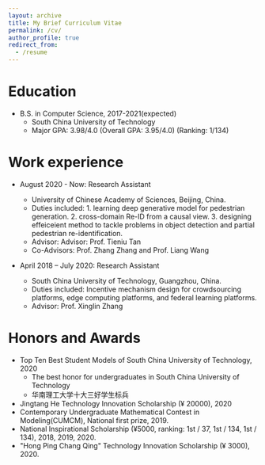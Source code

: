 ```yaml
---
layout: archive
title: My Brief Curriculum Vitae
permalink: /cv/
author_profile: true
redirect_from:
  - /resume
---
```



Education
======
* B.S. in Computer Science, 2017-2021(expected)
  * South China University of Technology
  * Major GPA: 3.98/4.0 (Overall GPA: 3.95/4.0) (Ranking: 1/134)

Work experience
======


* August 2020 - Now: Research Assistant
  * University of Chinese Academy of Sciences, Beijing, China.
  * Duties included: 1. learning deep generative model for pedestrian generation. 2. cross-domain Re-ID from a causal view. 3. designing effeiceient method to tackle problems in object detection and partial pedestrian re-identification.
  * Advisor: Advisor: Prof. Tieniu Tan
  * Co-Advisors: Prof. Zhang Zhang and Prof. Liang Wang

* April 2018 – July 2020: Research Assistant
  * South China University of Technology, Guangzhou, China.
  * Duties included: Incentive mechanism design for crowdsourcing platforms, edge computing platforms, and federal learning platforms.
  * Advisor: Prof. Xinglin Zhang

  
Honors and Awards
======

* Top Ten Best Student Models of South China University of Technology, 2020
  * The best honor for undergraduates in South China University of Technology
  * 华南理工大学十大三好学生标兵
* Jingtang He Technology Innovation Scholarship (¥ 20000), 2020
* Contemporary Undergraduate Mathematical Contest in Modeling(CUMCM), National first prize, 2019.
* National Inspirational Scholarship (¥5000, ranking: 1st / 37, 1st / 134, 1st / 134), 2018, 2019, 2020.
* "Hong Ping Chang Qing" Technology Innovation Scholarship (¥ 3000), 2020.
